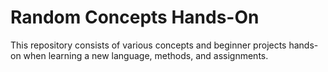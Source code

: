 # Random Concepts Hands-On
This repository consists of various concepts and beginner projects hands-on when learning a new language, methods, and assignments.
